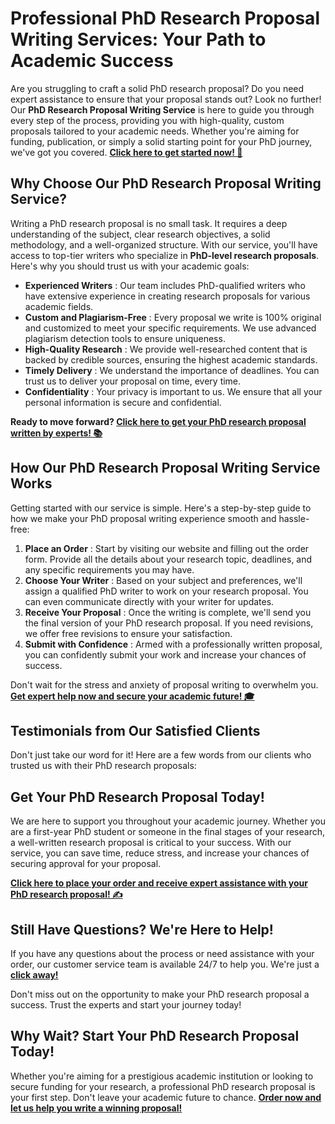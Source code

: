 # Professional PhD Research Proposal Writing Services: Your Path to Academic Success

Are you struggling to craft a solid PhD research proposal? Do you need expert assistance to ensure that your proposal stands out? Look no further! Our **PhD Research Proposal Writing Service** is here to guide you through every step of the process, providing you with high-quality, custom proposals tailored to your academic needs. Whether you're aiming for funding, publication, or simply a solid starting point for your PhD journey, we've got you covered. [**Click here to get started now! 🚀**](https://tinyurl.com/topessay?keyword=phd+research+proposals)

## Why Choose Our PhD Research Proposal Writing Service?

Writing a PhD research proposal is no small task. It requires a deep understanding of the subject, clear research objectives, a solid methodology, and a well-organized structure. With our service, you'll have access to top-tier writers who specialize in **PhD-level research proposals**. Here's why you should trust us with your academic goals:

- **Experienced Writers** : Our team includes PhD-qualified writers who have extensive experience in creating research proposals for various academic fields.
- **Custom and Plagiarism-Free** : Every proposal we write is 100% original and customized to meet your specific requirements. We use advanced plagiarism detection tools to ensure uniqueness.
- **High-Quality Research** : We provide well-researched content that is backed by credible sources, ensuring the highest academic standards.
- **Timely Delivery** : We understand the importance of deadlines. You can trust us to deliver your proposal on time, every time.
- **Confidentiality** : Your privacy is important to us. We ensure that all your personal information is secure and confidential.

**Ready to move forward? [Click here to get your PhD research proposal written by experts! 📚](https://tinyurl.com/topessay?keyword=phd+research+proposals)**

## How Our PhD Research Proposal Writing Service Works

Getting started with our service is simple. Here's a step-by-step guide to how we make your PhD proposal writing experience smooth and hassle-free:

1. **Place an Order** : Start by visiting our website and filling out the order form. Provide all the details about your research topic, deadlines, and any specific requirements you may have.
2. **Choose Your Writer** : Based on your subject and preferences, we'll assign a qualified PhD writer to work on your research proposal. You can even communicate directly with your writer for updates.
3. **Receive Your Proposal** : Once the writing is complete, we'll send you the final version of your PhD research proposal. If you need revisions, we offer free revisions to ensure your satisfaction.
4. **Submit with Confidence** : Armed with a professionally written proposal, you can confidently submit your work and increase your chances of success.

Don't wait for the stress and anxiety of proposal writing to overwhelm you. **[Get expert help now and secure your academic future! 🎓](https://tinyurl.com/topessay?keyword=phd+research+proposals)**

## Testimonials from Our Satisfied Clients

Don't just take our word for it! Here are a few words from our clients who trusted us with their PhD research proposals:

## Get Your PhD Research Proposal Today!

We are here to support you throughout your academic journey. Whether you are a first-year PhD student or someone in the final stages of your research, a well-written research proposal is critical to your success. With our service, you can save time, reduce stress, and increase your chances of securing approval for your proposal.

**[Click here to place your order and receive expert assistance with your PhD research proposal! ✍️](https://tinyurl.com/topessay?keyword=phd+research+proposals)**

## Still Have Questions? We're Here to Help!

If you have any questions about the process or need assistance with your order, our customer service team is available 24/7 to help you. We're just a **[click away!](https://tinyurl.com/topessay?keyword=phd+research+proposals)**

Don't miss out on the opportunity to make your PhD research proposal a success. Trust the experts and start your journey today!

## Why Wait? Start Your PhD Research Proposal Today!

Whether you're aiming for a prestigious academic institution or looking to secure funding for your research, a professional PhD research proposal is your first step. Don't leave your academic future to chance. **[Order now and let us help you write a winning proposal!](https://tinyurl.com/topessay?keyword=phd+research+proposals)**
